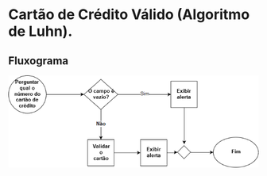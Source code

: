 # Cartão de Crédito Válido (Algoritmo de Luhn).

## Fluxograma
![Fluxograma](Fluxograma-Cartao-de-Credito.png)


    
